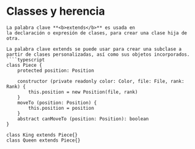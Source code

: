 <i class="time"></i>
<div class="head"><h1>Classes y herencia</h1></div>

````ad-abstract
La palabra clave **<b>extends</b>** es usada en la declaración o expresión de clases, para crear una clase hija de otra.

La palabra clave extends se puede usar para crear una subclase a partir de clases personalizadas, así como sus objetos incorporados.
````typescript
class Piece {
	protected position: Position
	
	constructor (private readonly color: Color, file: File, rank: Rank) {
		this.position = new Position(file, rank)
	}
	moveTo (position: Position) {
		this.position = position
	}
	abstract canMoveTo (position: Position): boolean
}

class King extends Piece{}
class Queen extends Piece{}
````
````
